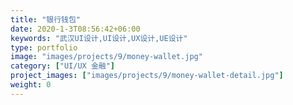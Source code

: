 ```yaml
---
title: "银行钱包"
date: 2020-1-3T08:56:42+06:00
keywords: "武汉UI设计,UI设计,UX设计,UE设计"
type: portfolio
image: "images/projects/9/money-wallet.jpg"
category: ["UI/UX 金融"]
project_images: ["images/projects/9/money-wallet-detail.jpg"]
weight: 0
---
```



